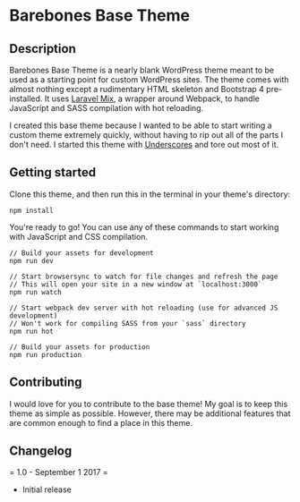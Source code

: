 # Barebones Base Theme

## Description

Barebones Base Theme is a nearly blank WordPress theme meant to be used as a starting point for custom WordPress sites. The theme comes with almost nothing except a rudimentary HTML skeleton and Bootstrap 4 pre-installed. It uses [Laravel Mix](https://github.com/JeffreyWay/laravel-mix), a wrapper around Webpack, to handle JavaScript and SASS compilation with hot reloading.

I created this base theme because I wanted to be able to start writing a custom theme extremely quickly, without having to rip out all of the parts I don't need. I started this theme with [Underscores](https://github.com/Automattic/_s) and tore out most of it.

## Getting started

Clone this theme, and then run this in the terminal in your theme's directory:

    npm install

You're ready to go! You can use any of these commands to start working with JavaScript and CSS compilation.

    // Build your assets for development
    npm run dev

    // Start browsersync to watch for file changes and refresh the page
    // This will open your site in a new window at `localhost:3000`
    npm run watch

    // Start webpack dev server with hot reloading (use for advanced JS development)
    // Won't work for compiling SASS from your `sass` directory
    npm run hot

    // Build your assets for production
    npm run production

## Contributing

I would love for you to contribute to the base theme! My goal is to keep this theme as simple as possible. However, there may be additional features that are common enough to find a place in this theme.

## Changelog

= 1.0 - September 1 2017 =
* Initial release
